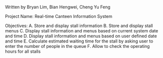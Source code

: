 Written by Bryan Lim, Bian Hengwei, Cheng Yu Feng

Project Name:
Real-time Canteen Information System

Objectives:
A. Store and display stall information
B. Store and display stall menus 
C. Display stall information and menus based on current system date and time
D. Display stall information and menus based on user defined date and time
E. Calculate estimated waiting time for the stall by asking user to enter the number of people in the queue
F. Allow to check the operating hours for all stalls 